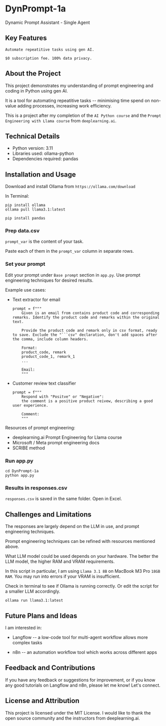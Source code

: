 # DynPrompt-1a

Dynamic Prompt Assistant - Single Agent  

## Key Features

``Automate repeatitive tasks using gen AI.``

``$0 subscription fee. 100% data privacy.``

## About the Project

This project demonstrates my understanding of prompt engineering and coding in Python using gen AI. 

It is a tool for automating repeatitive tasks -- minimising time spend on non-value adding processes, increasing work efficiency. 

This is a project after my completion of the ``AI Python course`` and the ``Prompt Engineering with Llama course`` from ``deeplearning.ai``. 

## Technical Details

- Python version: 3.11
- Libraries used: ollama-python
- Dependencies required: pandas 

## Installation and Usage

Download and install Ollama from ``https://ollama.com/download`` 

In Terminal: 

```
pip install ollama 
ollama pull llama3.1:latest 
```

```
pip install pandas 
```

### Prep data.csv

``prompt_var`` is the content of your task. 

Paste each of them in the ``prompt_var`` column in separate rows. 

### Set your prompt 

Edit your prompt under ``Base prompt`` section in ``app.py``. Use prompt engineering techniques for desired results. 

Example use cases: 

- Text extractor for email
    ```
    prompt = f"""
        Given is an email from contains product code and corresponding remarks. Identify the product code and remarks within the original text. 
        
        Provide the product code and remark only in csv format, ready to save. Exclude the "```csv" declaration, don't add spaces after the comma, include column headers.

        Format:
        product_code, remark
        product_code_1, remark_1
        ...
        
        Email:
        """
    ```

- Customer review text classifier 
    ```
    prompt = f"""
        Respond with "Positve" or "Negative": 
        the comment is a positive product reivew, describing a good user experience. 

        Comment:
        """
    ```

Resources of prompt engineering: 

- deeplearning.ai Prompt Engineering for Llama course 
- Microsoft / Meta prompt engineering docs 
- SCRIBE method 

### Run app.py

```
cd DynPrompt-1a
python app.py
```

### Results in responses.csv 

``responses.csv`` is saved in the same folder. Open in Excel. 

## Challenges and Limitations

The responses are largely depend on the LLM in use, and prompt engineering techniques. 

Prompt engineering techniques can be refined with resources mentioned above. 

What LLM model could be used depends on your hardware. The better the LLM model, the higher RAM and VRAM requirements. 

In this script in particular, I am using ``Llama 3.1 8B`` on MacBook M3 Pro ``18GB RAM``. You may run into errors if your VRAM is insufficient. 

Check in terminal to see if Ollama is running correctly. Or edit the script for a smaller LLM accordingly. 

```
ollama run llama3.1:latest
```

## Future Plans and Ideas

I am interested in:

- Langflow -- a low-code tool for multi-agent workflow allows more complex tasks 

- n8n -- an automation workflow tool which works across different apps 

## Feedback and Contributions

If you have any feedback or suggestions for improvement, or if you know any good tutorials on Langflow and n8n, please let me know! Let's connect. 

## License and Attribution

This project is licensed under the MIT License. I would like to thank the open source community and the instructors from deeplearning.ai. 
